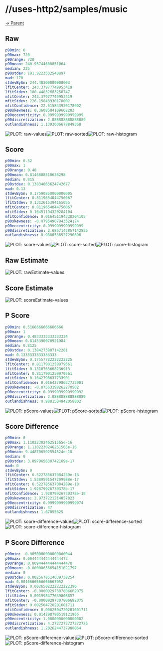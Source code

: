 
# //uses-http2/samples/music

[→ Parent](../..)


## Raw


```yaml
p90min: 0
p90max: 720
p90range: 720
p90mean: 240.95744680851064
median: 225
p90stdev: 191.9223532540897
mad: 170
stdevBySn: 244.48300000000003
lfitCenter: 243.37977749953419
lfitStdev: 180.44832683258747
mfitCenter: 243.37977749953419
mfitStdev: 226.15843930178002
mfitConfidence: 22.615843930178002
p90skewness: 0.3608584109662203
p90eccentricity: 0.9999999999999999
p90discretization: 2.088888888888889
outlandishness: 1.1393606678849368

```

![PLOT: raw-values](./raw/values.svg)![PLOT: raw-sorted](./raw/sorted.svg)![PLOT: raw-histogram](./raw/histogram.svg)
## Score


```yaml
p90min: 0.52
p90max: 1
p90range: 0.48
p90mean: 0.8146808510638298
median: 0.815
p90stdev: 0.13834663624742677
mad: 0.13
stdevBySn: 0.17590850000000005
lfitCenter: 0.8119654044756067
lfitStdev: 0.1312615394165055
mfitCenter: 0.8119654044756067
mfitStdev: 0.16451194320204104
mfitConfidence: 0.016451194320204105
p90skewness: -0.07954907943524124
p90eccentricity: 0.9999999999999999
p90discretization: 2.6857142857142855
outlandishness: 0.9880536527296696

```

![PLOT: score-values](./score/values.svg)![PLOT: score-sorted](./score/sorted.svg)![PLOT: score-histogram](./score/histogram.svg)
## Raw Estimate

![PLOT: rawEstimate-values](./rawEstimate/values.svg)
## Score Estimate

![PLOT: scoreEstimate-values](./scoreEstimate/values.svg)
## P Score


```yaml
p90min: 0.5166666666666666
p90max: 1
p90range: 0.4833333333333334
p90mean: 0.8145390070921984
median: 0.8125
p90stdev: 0.1384273807142281
mad: 0.1333333333333333
stdevBySn: 0.17557722222222225
lfitCenter: 0.8117901259979561
lfitStdev: 0.1310763668236913
mfitCenter: 0.8117901259979561
mfitStdev: 0.1642798637733901
mfitConfidence: 0.01642798637733901
p90skewness: -0.07563199262270502
p90eccentricity: 0.9999999999999992
p90discretization: 2.088888888888889
outlandishness: 0.9881584942058802

```

![PLOT: pScore-values](./pScore/values.svg)![PLOT: pScore-sorted](./pScore/sorted.svg)![PLOT: pScore-histogram](./pScore/histogram.svg)
## Score Difference


```yaml
p90min: 0
p90max: 1.1102230246251565e-16
p90range: 1.1102230246251565e-16
p90mean: 9.448706592554524e-18
median: 0
p90stdev: 3.097965630742169e-17
mad: 0
stdevBySn: 0
lfitCenter: 6.522785637084289e-18
lfitStdev: 1.5389591547209988e-17
mfitCenter: 6.522785637084289e-18
mfitStdev: 1.92879926730378e-17
mfitConfidence: 1.92879926730378e-18
p90skewness: 2.9737221214857823
p90eccentricity: 0.9999999999999974
p90discretization: 47
outlandishness: 1.67055625

```

![PLOT: score-difference-values](./score-difference/values.svg)![PLOT: score-difference-sorted](./score-difference/sorted.svg)![PLOT: score-difference-histogram](./score-difference/histogram.svg)
## P Score Difference


```yaml
p90min: -0.0050000000000000044
p90max: 0.004444444444444473
p90range: 0.009444444444444478
p90mean: -0.00008656654151021797
median: 0
p90stdev: 0.0025678514639738254
mad: 0.0016666666666667052
stdevBySn: 0.0026502222222222396
lfitCenter: -0.00009297307806682075
lfitStdev: 0.001998477639808857
mfitCenter: -0.00009297307806682075
mfitStdev: 0.002504720281601711
mfitConfidence: 0.0002504720281601711
p90skewness: 0.014298790519121965
p90eccentricity: 1.0000000000000002
p90discretization: 4.2727272727272725
outlandishness: 1.2826244737988064

```

![PLOT: pScore-difference-values](./pScore-difference/values.svg)![PLOT: pScore-difference-sorted](./pScore-difference/sorted.svg)![PLOT: pScore-difference-histogram](./pScore-difference/histogram.svg)